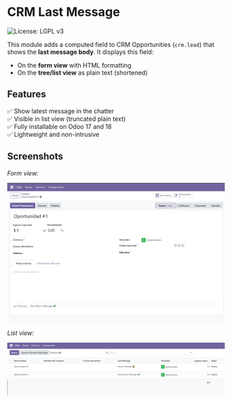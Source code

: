 # CRM Last Message
![License: LGPL v3](https://img.shields.io/badge/License-LGPL%20v3-blue.svg)

This module adds a computed field to CRM Opportunities (`crm.lead`) that shows the **last message body**. It displays this field:

- On the **form view** with HTML formatting
- On the **tree/list view** as plain text (shortened)

## Features

✅ Show latest message in the chatter  
✅ Visible in list view (truncated plain text)  
✅ Fully installable on Odoo 17 and 18  
✅ Lightweight and non-intrusive

## Screenshots

*Form view:*

![Form View](static/description/screenshot2.png)

*List view:*

![List View](static/description/screenshot.png)